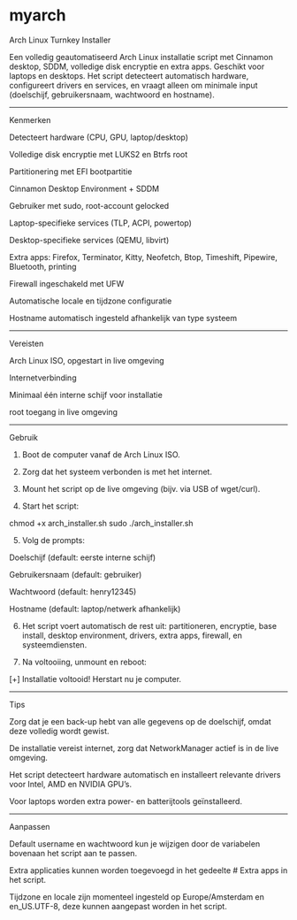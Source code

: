 # myarch

Arch Linux Turnkey Installer

Een volledig geautomatiseerd Arch Linux installatie script met Cinnamon desktop, SDDM, volledige disk encryptie en extra apps. Geschikt voor laptops en desktops. Het script detecteert automatisch hardware, configureert drivers en services, en vraagt alleen om minimale input (doelschijf, gebruikersnaam, wachtwoord en hostname).


---

Kenmerken

Detecteert hardware (CPU, GPU, laptop/desktop)

Volledige disk encryptie met LUKS2 en Btrfs root

Partitionering met EFI bootpartitie

Cinnamon Desktop Environment + SDDM

Gebruiker met sudo, root-account gelocked

Laptop-specifieke services (TLP, ACPI, powertop)

Desktop-specifieke services (QEMU, libvirt)

Extra apps: Firefox, Terminator, Kitty, Neofetch, Btop, Timeshift, Pipewire, Bluetooth, printing

Firewall ingeschakeld met UFW

Automatische locale en tijdzone configuratie

Hostname automatisch ingesteld afhankelijk van type systeem

---

Vereisten

Arch Linux ISO, opgestart in live omgeving

Internetverbinding

Minimaal één interne schijf voor installatie

root toegang in live omgeving

---

Gebruik

1. Boot de computer vanaf de Arch Linux ISO.


2. Zorg dat het systeem verbonden is met het internet.


3. Mount het script op de live omgeving (bijv. via USB of wget/curl).

4. Start het script:


chmod +x arch_installer.sh
sudo ./arch_installer.sh

5. Volg de prompts:

Doelschijf (default: eerste interne schijf)

Gebruikersnaam (default: gebruiker)

Wachtwoord (default: henry12345)

Hostname (default: laptop/netwerk afhankelijk)


6. Het script voert automatisch de rest uit: partitioneren, encryptie, base install, desktop environment, drivers, extra apps, firewall, en systeemdiensten.


7. Na voltooiing, unmount en reboot:


[+] Installatie voltooid! Herstart nu je computer.

---

Tips

Zorg dat je een back-up hebt van alle gegevens op de doelschijf, omdat deze volledig wordt gewist.

De installatie vereist internet, zorg dat NetworkManager actief is in de live omgeving.

Het script detecteert hardware automatisch en installeert relevante drivers voor Intel, AMD en NVIDIA GPU’s.

Voor laptops worden extra power- en batterijtools geïnstalleerd.

---

Aanpassen

Default username en wachtwoord kun je wijzigen door de variabelen bovenaan het script aan te passen.

Extra applicaties kunnen worden toegevoegd in het gedeelte # Extra apps in het script.

Tijdzone en locale zijn momenteel ingesteld op Europe/Amsterdam en en_US.UTF-8, deze kunnen aangepast worden in het script.

